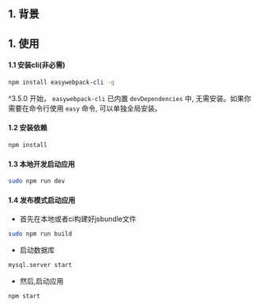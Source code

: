 ## 1. 背景

## 1. 使用

#### 1.1 安装cli(非必需)

```bash
npm install easywebpack-cli -g
```

^3.5.0 开始， `easywebpack-cli` 已内置 `devDependencies` 中, 无需安装。如果你需要在命令行使用 `easy` 命令, 可以单独全局安装。

#### 1.2 安装依赖

```bash
npm install
```


#### 1.3 本地开发启动应用

```bash
sudo npm run dev
```

#### 1.4 发布模式启动应用

- 首先在本地或者ci构建好jsbundle文件

```bash
sudo npm run build 
```
- 启动数据库

```bash
mysql.server start
```

- 然后,启动应用

```bash
npm start 
```
